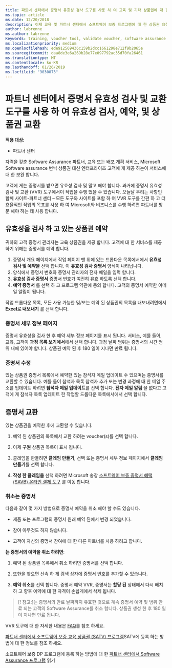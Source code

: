 ```yaml
---
title: 파트너 센터에서 증명서 유효성 검사 도구를 사용 하 여 교육 및 기타 상품권에 대 한 | 파트너 센터
ms.topic: article
ms.date: 12/20/2018
description: 이제 교육 및 파트너 센터에서 소프트웨어 보증 프로그램에 대 한 상품권 요청할 수 있습니다.
author: labrenne
ms.author: labrenne
Keywords: training, voucher tool, validate voucher, software assurance claims, DPS, SATV
ms.localizationpriority: medium
ms.openlocfilehash: ede912569436c159b2dcc1661298e712f9b2065e
ms.sourcegitcommit: daa8de3e6a269b28e77e097792ac35d70fa26461
ms.translationtype: MT
ms.contentlocale: ko-KR
ms.lasthandoff: 01/26/2019
ms.locfileid: "9030073"
---
```

# <a name="use-the-voucher-validation-and-redemption-tool-in-partner-center-to-validate-reserve-and-redeem-vouchers"></a>파트너 센터에서 증명서 유효성 검사 및 교환 도구를 사용 하 여 유효성 검사, 예약, 및 상품권 교환 

**적용 대상:**

- 파트너 센터

자격을 갖춘 Software Assurance 파트너, 교육 또는 배포 계획 서비스, Microsoft Software assurance 번씩 상품권 대신 엔터프라이즈 고객에 게 제공 하는이 서비스에 대 한 보완 합니다.

고객에 게는 증명서를 받으면 유효성 검사 및 말고 해야 합니다. 과거에 증명서 유효성 검사 및 교환 (VVR) 도구에서이 작업을 수행 했을 수 있습니다. 오늘날 우리는 사항인 함께 사이트-파트너 센터 – 모든 도구와 사이트를 포함 하 여 VVR 도구를 간편 하 고 더 효율적인 작업의 목표를 사용 하 여 Microsoft와 비즈니스를 수행 하려면 파트너를 방문 해야 하는 데 사용 합니다.

## <a name="validate-and-reserve-a-voucher"></a>유효성을 검사 하 고 있는 상품권 예약

귀하의 고객 증명서 관리자는 교육 상품권을 제공 합니다. 고객에 대 한 서비스를 제공 하기 위해는 증명서를 예약 합니다.

1. 증명서 개요 페이지에서 작업 페이지 맨 위에 있는 드롭다운 목록에서에서 **유효성 검사 및 예약을** 선택 합니다. 이 **유효성 검사 증명서** 양식이 나타납니다.
2. 양식에서 증명서 번호와 증명서 관리자의 전자 메일을 입력 합니다.
3. **유효성 검사 증명서** 증명서 번호가 여전히 유효 하도록 선택 합니다.
4. **예약 증명서** 를 선택 하 고 프로그램 약관에 동의 합니다. 고객의 증명서 예약한 이메일 알림이 됩니다.

작업 드롭다운 목록, 모든 사용 가능한 및/또는 예약 된 상품권의 목록을 내보내려면에서 **Excel로 내보내기** 를 선택 합니다.

### <a name="voucher-details-page"></a>증명서 세부 정보 페이지

증명서 유효성을 검사 한 후 예약 세부 정보 페이지를 표시 됩니다. 서비스, 예를 들어, 교육, 고객이 **과정 목록 보기에서**에서 선택 합니다.
과정 날짜 범위는 증명서의 시간 범위 내에 있어야 합니다. 상품권 예약 된 후 180 일이 지나면 만료 됩니다.

### <a name="modify-a-voucher"></a>증명서 수정

있는 상품권 증명서 목록에서 예약한 있는 참석자 메일 업데이트 수 있으며는 증명서를 교환할 수 있습니다. 예를 들어 참석자 목록 참석자 추가 또는 변경 과정에 대 한 메일 주소를 업데이트 하려면 **참석자 메일 업데이트**를 선택 합니다. **전자 메일 알림** 을 없다고 고객에 게 참석자 목록 업데이트 한 작업할 드롭다운 목록에서에서 선택 합니다.

## <a name="redeem-a-voucher"></a>증명서 교환

있는 상품권을 예약한 후에 교환할 수 있습니다. 

1. 예약 된 상품권의 목록에서 교환 하려는 voucher(s)를 선택 합니다. 
2. 이제 **구원** 상품권 목록이 표시 됩니다.

4. 클레임을 만들려면 **클레임 만들기**, 선택 또는 증명서 세부 정보 페이지에서 **클레임 만들기**를 선택 합니다.

5. **작성 한 클레임을** 선택 하려면 Microsoft 송장 [소프트웨어 보증 증명서 혜택 (SAVB) 온라인 결제 도구](https://planningservices.partners.extranet.microsoft.com/en/Pages/getpaid.aspx) 를 이동 합니다.


### <a name="cancel-a-voucher"></a>취소는 증명서

다음과 같이 몇 가지 방법으로 증명서 예약을 취소 해야 할 수도 있습니다.

- 제품 또는 프로그램의 증명서 원래 예약 된에서 변경 되었습니다.

- 참여 아무것도 하지 않습니다.

- 고객이 자신의 증명서 참여에 대 한 다른 파트너를 사용 하려고 합니다.

**는 증명서의 예약을 취소 하려면**:

1. 예약 된 상품권 목록에서 취소 하려면 증명서를 선택 합니다.

2. 또한을 찾으면 신속 하 게 검색 상자에 증명서 번호를 추가할 수 있습니다. 

3. **예약 취소**를 선택 합니다. 증명서 예약 VVR, 증명서는 **할당 된** 상태에서 다시 배치 하 고 향후 예약에 대 한 자격이 손쉽게에서 삭제 됩니다.

>[! 참고:]는 증명서의 만료 날짜까지 유효한 것으로 계속 증명서 예약 및 범위 만료 되는 고객의 Software Assurance를 취소 합니다. 상품권 생성 한 후 180 일이 지나면 만료 됩니다.

VVR 도구에 대 한 자세한 내용은 [FAQ](vvr-faq.md)를 참조 하세요.

[파트너 센터에서 소프트웨어 보증 교육 상품권 (SATV) 프로그램](software-assurance-satv.md)SATV에 등록 하는 방법에 대 한 정보를 참조 하세요.

소프트웨어 보증 DP 프로그램에 등록 하는 방법에 대 한 [파트너 센터에서 Software Assurance 프로그램](software-assurance-dps.md) 읽기


